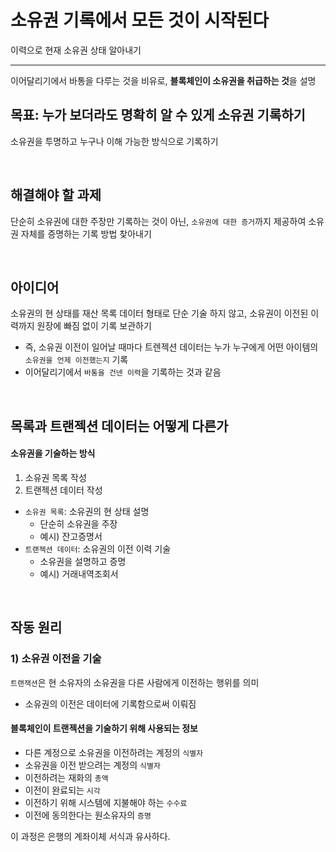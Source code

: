 # 소유권 기록에서 모든 것이 시작된다

이력으로 현재 소유권 상태 알아내기

---

이어달리기에서 바통을 다루는 것을 비유로, **블록체인이 소유권을 취급하는 것**을 설명

## 목표: 누가 보더라도 명확히 알 수 있게 소유권 기록하기

소유권을 투명하고 누구나 이해 가능한 방식으로 기록하기

<br>

## 해결해야 할 과제

단순히 소유권에 대한 주장만 기록하는 것이 아닌, `소유권에 대한 증거`까지 제공하여 소유권 자체를 증명하는 기록 방법 찾아내기

<br>

## 아이디어

소유권의 현 상태를 재산 목록 데이터 형태로 단순 기술 하지 않고, 소유권이 이전된 이력까지 원장에 빠짐 없이 기록 보관하기

- 즉, 소유권 이전이 일어날 때마다 트렌젝션 데이터는 누가 누구에게 어떤 아이템의 `소유권을 언제 이전했는지` 기록
- 이어달리기에서 `바통을 건넨 이력`을 기록하는 것과 같음

<br>

## 목록과 트랜젝션 데이터는 어떻게 다른가

#### 소유권을 기술하는 방식

1. 소유권 목록 작성
2. 트랜젝션 데이터 작성

- `소유권 목록`: 소유권의 현 상태 설명
  - 단순히 소유권을 주장
  - 예시) 잔고증명서
- `트랜젝션 데이터`: 소유권의 이전 이력 기술
  - 소유권을 설명하고 증명
  - 예시) 거래내역조회서

<br>

## 작동 원리

### 1) 소유권 이전을 기술

`트랜잭션`은 현 소유자의 소유권을 다른 사람에게 이전하는 행위를 의미

- 소유권의 이전은 데이터에 기록함으로써 이뤄짐

#### 블록체인이 트랜젝션을 기술하기 위해 사용되는 정보

- 다른 계정으로 소유권을 이전하려는 계정의 `식별자`
- 소유권을 이전 받으려는 계정의 `식별자`
- 이전하려는 재화의 `총액`
- 이전이 완료되는 `시각`
- 이전하기 위해 시스템에 지불해야 하는 `수수료`
- 이전에 동의한다는 원소유자의 `증명`

이 과정은 은행의 계좌이체 서식과 유사하다.
